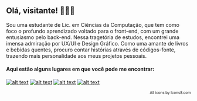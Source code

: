 ## Olá, visitante! 👋👩‍💻

Sou uma estudante de Lic. em Ciências da Computação, que tem como foco o profundo aprendizado voltado para o front-end, com um grande entusiasmo pelo back-end. 
Nessa tragetória de estudos, encontrei uma imensa admiração por UX/UI e Design Gráfico.
Como uma amante de livros e bebidas quentes, procuro contar histórias através de códigos-fonte, trazendo mais personalidade aos meus projetos pessoais.

#### Aqui estão alguns lugares em que você pode me encontrar: 

[![alt text](https://img.icons8.com/bubbles/50/000000/discord-logo.png)](https://discord.com/users/516423474097553417)
[![alt text](https://img.icons8.com/bubbles/50/000000/twitter-circled.png)](https://twitter.com/annemustlive)
[![alt text](https://i.imgur.com/GmROBUv.png)](https://t.me/unmannerly)
[![alt text](https://img.icons8.com/bubbles/50/000000/instagram.png)](https://instagram.com/annesmutlive)

<div style="text-align: right; font-size: 10px">All icons by Icons8.com</div>

<!--
**AnneCosta/AnneCosta** is a ✨ _special_ ✨ repository because its `README.md` (this file) appears on your GitHub profile.

Here are some ideas to get you started:

- 🔭 I’m currently working on ...
- 🌱 I’m currently learning ...
- 👯 I’m looking to collaborate on ...
- 🤔 I’m looking for help with ...
- 💬 Ask me about ...
- 📫 How to reach me: ...
- 😄 Pronouns: ...
- ⚡ Fun fact: ...
-->
